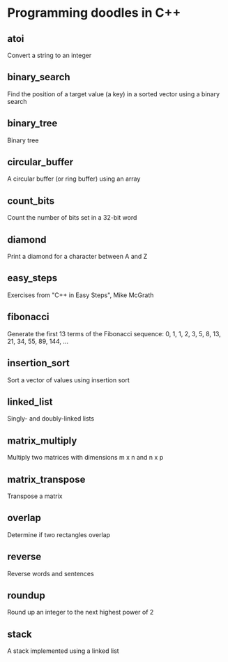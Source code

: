 # Programming doodles in C++

## atoi
Convert a string to an integer

## binary_search
Find the position of a target value (a key) in a sorted vector using a binary search

## binary_tree
Binary tree

## circular_buffer
A circular buffer (or ring buffer) using an array

## count_bits
Count the number of bits set in a 32-bit word

## diamond
Print a diamond for a character between A and Z

## easy_steps
Exercises from "C++ in Easy Steps", Mike McGrath

## fibonacci
Generate the first 13 terms of the Fibonacci sequence:
    0, 1, 1, 2, 3, 5, 8, 13, 21, 34, 55, 89, 144, ...

## insertion_sort
Sort a vector of values using insertion sort

## linked_list
Singly- and doubly-linked lists

## matrix_multiply
Multiply two matrices with dimensions m x n and n x p

## matrix_transpose
Transpose a matrix

## overlap
Determine if two rectangles overlap

## reverse
Reverse words and sentences

## roundup
Round up an integer to the next highest power of 2

## stack
A stack implemented using a linked list
